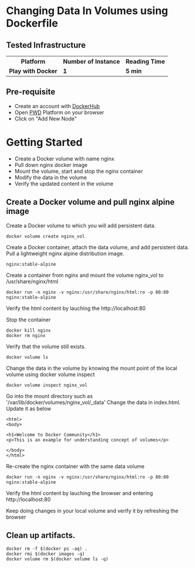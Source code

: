 #  Changing Data In Volumes using Dockerfile 

## Tested Infrastructure

<table class="tg">
  <tr>
    <th class="tg-yw4l"><b>Platform</b></th>
    <th class="tg-yw4l"><b>Number of Instance</b></th>
    <th class="tg-yw4l"><b>Reading Time</b></th>
    
  </tr>
  <tr>
    <td class="tg-yw4l"><b> Play with Docker</b></td>
    <td class="tg-yw4l"><b>1</b></td>
    <td class="tg-yw4l"><b>5 min</b></td>
    
  </tr>
  
</table>

## Pre-requisite

- Create an account with [DockerHub](https://hub.docker.com)
- Open [PWD](https://labs.play-with-docker.com/) Platform on your browser 
- Click on "Add New Node"

# Getting Started


- Create a Docker volume with name nginx <br>
- Pull down nginx docker image <br>
- Mount the volume, start and stop the nginx container <br>
- Modify the data in the volume<br>
- Verify the updated content in the volume<br>

## Create a Docker volume and pull nginx alpine image

Create a Docker volume to which you will add persistent data.
```
docker volume create nginx_vol
```

Create a Docker container, attach the data volume, and add persistent data. Pull a lightweight nginx alpine distribution image.
```
nginx:stable-alpine
```

Create a container from nginx and mount the volume nginx_vol to /usr/share/nginx/html

```
docker run -n nginx -v nginx:/usr/share/nginx/html:ro -p 80:80 nginx:stable-alpine
```
Verify the html content by lauching the http://localhost:80

Stop the container
```
docker kill nginx
docker rm nginx
```

Verify that the volume still exists.

```
docker volume ls
```

Change the data in the volume by knowing the mount point of the local volume using docker volume inspect
```
docker volume inspect nginx_vol
```

Go into the mount directory such as '/var/lib/docker/volumes/nginx_vol/_data'
Change the data in index.html. Update it as below

```
<html>
<body>

<h1>Welcome to Docker Community</h1>
<p>This is an example for understanding concept of volumes</p>

</body>
</html>
```

Re-create the nginx container with the same data volume

```
docker run -n nginx -v nginx:/usr/share/nginx/html:ro -p 80:80 nginx:stable-alpine
```

Verify the html content by lauching the browser and entering http://localhost:80

Keep doing changes in your local volume and verify it by refreshing the browser

## Clean up artifacts. 

```
docker rm -f $(docker ps -aq) .
docker rmi $(docker images -q)
docker volume rm $(docker volume ls -q)
```